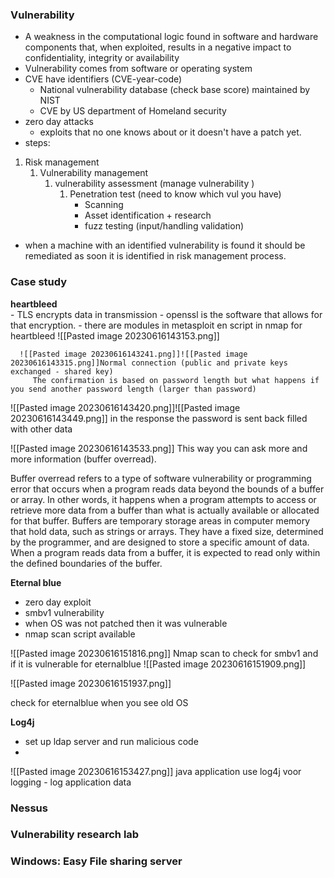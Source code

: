 
### Vulnerability 

- A weakness in the computational logic found in software and hardware components that, when exploited, results in a negative impact to confidentiality, integrity or availability 
- Vulnerability comes from software or operating system 
- CVE have identifiers (CVE-year-code) 
	- National vulnerability database (check base score) maintained by NIST 
	- CVE by US department of Homeland security 
- zero day attacks 
	- exploits that no one knows about or it doesn't have a patch yet. 
- steps: 
 1. Risk management 
	 1. Vulnerability management 
		 1. vulnerability assessment (manage vulnerability )
			 1. Penetration test (need to know which vul you have)
				 - Scanning 
				 - Asset identification + research 
				 - fuzz  testing (input/handling validation)
- when a machine with an identified vulnerability is found it should be remediated as soon it is identified in risk management process. 

  
  
  

### Case study 

**heartbleed**  
	- TLS encrypts data in transmission - openssl is the software that allows for that encryption. 
	- there are modules in metasploit en script in nmap for heartbleed 
	![[Pasted image 20230616143153.png]]
	  
	  ![[Pasted image 20230616143241.png]]![[Pasted image 20230616143315.png]]Normal connection (public and private keys exchanged - shared key)
         The confirmation is based on password length but what happens if you send another password length (larger than password)

![[Pasted image 20230616143420.png]]![[Pasted image 20230616143449.png]]
in the response the password is sent back filled with other data 

![[Pasted image 20230616143533.png]]
This way you can ask more and more information (buffer overread). 

Buffer overread refers to a type of software vulnerability or programming error that occurs when a program reads data beyond the bounds of a buffer or array. In other words, it happens when a program attempts to access or retrieve more data from a buffer than what is actually available or allocated for that buffer. Buffers are temporary storage areas in computer memory that hold data, such as strings or arrays. They have a fixed size, determined by the programmer, and are designed to store a specific amount of data. When a program reads data from a buffer, it is expected to read only within the defined boundaries of the buffer.

**Eternal blue** 
- zero day exploit 
- smbv1 vulnerability 
- when OS was not patched then it was vulnerable 
- nmap scan script available 


![[Pasted image 20230616151816.png]]
Nmap scan to check for smbv1 and if it is vulnerable for eternalblue 
![[Pasted image 20230616151909.png]]

![[Pasted image 20230616151937.png]]

check for eternalblue when you see old OS 




**Log4j** 

- set up ldap server and run malicious code 
- 
![[Pasted image 20230616153427.png]]
java application use log4j voor logging - log application data 























### Nessus 


### Vulnerability research lab 



### Windows: Easy File sharing server 

